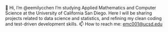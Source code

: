 👋 Hi, I’m @eemilycchen 
I’m studying Applied Mathematics and Computer Science at the University of California San Diego. Here I will be sharing projects related to data science and statistics, and  refining my clean coding and test-driven development skills.
📫 How to reach me: emc001@ucsd.edu
